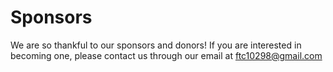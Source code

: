 # Sponsors

We are so thankful to our sponsors and donors! If you are interested in becoming one, please contact us through our email at <a href="mailto:ftc10298@gmail.com" target="_blank">ftc10298@gmail.com</a>